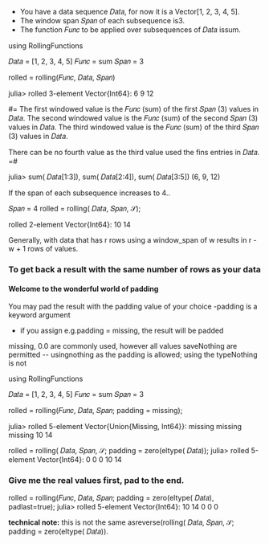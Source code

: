 
- You have a data sequence 𝐷𝑎𝑡𝑎, for now it is a Vector[1, 2, 3, 4, 5].
- The window span 𝑆𝑝𝑎𝑛 of each subsequence is3.
- The function 𝐹𝑢𝑛𝑐 to be applied over subsequences of 𝐷𝑎𝑡𝑎 issum.


using RollingFunctions

 𝐷𝑎𝑡𝑎 = [1, 2, 3, 4, 5]
𝐹𝑢𝑛𝑐 = sum
𝑆𝑝𝑎𝑛 = 3

rolled = rolling(𝐹𝑢𝑛𝑐, 𝐷𝑎𝑡𝑎, 𝑆𝑝𝑎𝑛)


julia> rolled
3-element Vector{Int64}:
  6
  9
 12

#=
The first  windowed value is the 𝐹𝑢𝑛𝑐 (sum) of the first  𝑆𝑝𝑎𝑛 (3) values in 𝐷𝑎𝑡𝑎.
The second windowed value is the 𝐹𝑢𝑛𝑐 (sum) of the second 𝑆𝑝𝑎𝑛 (3) values in 𝐷𝑎𝑡𝑎.
The third  windowed value is the 𝐹𝑢𝑛𝑐 (sum) of the third  𝑆𝑝𝑎𝑛 (3) values in 𝐷𝑎𝑡𝑎.

There can be no fourth value as the third value used the fins entries in 𝐷𝑎𝑡𝑎.
=#

julia> sum( 𝐷𝑎𝑡𝑎[1:3]), sum( 𝐷𝑎𝑡𝑎[2:4]), sum( 𝐷𝑎𝑡𝑎[3:5])
(6, 9, 12)


If the span of each subsequence increases to 4..

𝑆𝑝𝑎𝑛 = 4
rolled = rolling( 𝐷𝑎𝑡𝑎, 𝑆𝑝𝑎𝑛, 𝒮);

rolled
2-element Vector{Int64}:
 10
 14

Generally, with data that has r rows using a window_span of w results in r - w + 1 rows of values.


### To get back a result with the same number of rows as your data

#### Welcome to the wonderful world of padding

You may pad the result with the padding value of your choice
-padding is a keyword argument
- if you assign e.g.padding = missing, the result will be padded

missing, 0.0 are commonly used, however all values saveNothing are permitted
   -- usingnothing as the padding is allowed; using the typeNothing is not


using RollingFunctions

 𝐷𝑎𝑡𝑎 = [1, 2, 3, 4, 5]
𝐹𝑢𝑛𝑐 = sum
𝑆𝑝𝑎𝑛 = 3

rolled = rolling(𝐹𝑢𝑛𝑐, 𝐷𝑎𝑡𝑎, 𝑆𝑝𝑎𝑛; padding = missing);

julia> rolled
5-element Vector{Union{Missing, Int64}}:
   missing
   missing
   missing
 10
 14
 
rolled = rolling( 𝐷𝑎𝑡𝑎, 𝑆𝑝𝑎𝑛, 𝒮; padding = zero(eltype( 𝐷𝑎𝑡𝑎));
julia> rolled
5-element Vector{Int64}:
  0
  0
  0
 10
 14


### Give me the real values first, pad to the end.


rolled = rolling(𝐹𝑢𝑛𝑐, 𝐷𝑎𝑡𝑎, 𝑆𝑝𝑎𝑛; padding = zero(eltype( 𝐷𝑎𝑡𝑎), padlast=true);
julia> rolled
5-element Vector{Int64}:
 10
 14
  0
  0
  0


**technical note:** this is not the same asreverse(rolling( 𝐷𝑎𝑡𝑎, 𝑆𝑝𝑎𝑛, 𝒮; padding = zero(eltype( 𝐷𝑎𝑡𝑎)).


